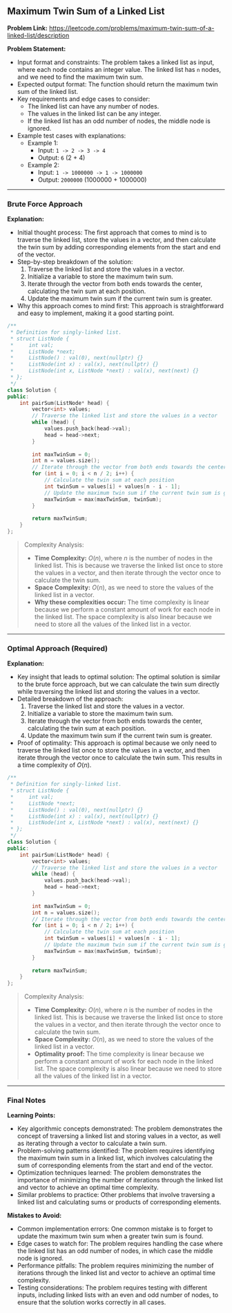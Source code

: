 ## Maximum Twin Sum of a Linked List

**Problem Link:** https://leetcode.com/problems/maximum-twin-sum-of-a-linked-list/description

**Problem Statement:**
- Input format and constraints: The problem takes a linked list as input, where each node contains an integer value. The linked list has `n` nodes, and we need to find the maximum twin sum.
- Expected output format: The function should return the maximum twin sum of the linked list.
- Key requirements and edge cases to consider: 
    - The linked list can have any number of nodes.
    - The values in the linked list can be any integer.
    - If the linked list has an odd number of nodes, the middle node is ignored.
- Example test cases with explanations:
    - Example 1: 
        - Input: `1 -> 2 -> 3 -> 4`
        - Output: `6` (2 + 4)
    - Example 2: 
        - Input: `1 -> 1000000 -> 1 -> 1000000`
        - Output: `2000000` (1000000 + 1000000)

---

### Brute Force Approach

**Explanation:**
- Initial thought process: The first approach that comes to mind is to traverse the linked list, store the values in a vector, and then calculate the twin sum by adding corresponding elements from the start and end of the vector.
- Step-by-step breakdown of the solution:
    1. Traverse the linked list and store the values in a vector.
    2. Initialize a variable to store the maximum twin sum.
    3. Iterate through the vector from both ends towards the center, calculating the twin sum at each position.
    4. Update the maximum twin sum if the current twin sum is greater.
- Why this approach comes to mind first: This approach is straightforward and easy to implement, making it a good starting point.

```cpp
/**
 * Definition for singly-linked list.
 * struct ListNode {
 *     int val;
 *     ListNode *next;
 *     ListNode() : val(0), next(nullptr) {}
 *     ListNode(int x) : val(x), next(nullptr) {}
 *     ListNode(int x, ListNode *next) : val(x), next(next) {}
 * };
 */
class Solution {
public:
    int pairSum(ListNode* head) {
        vector<int> values;
        // Traverse the linked list and store the values in a vector
        while (head) {
            values.push_back(head->val);
            head = head->next;
        }
        
        int maxTwinSum = 0;
        int n = values.size();
        // Iterate through the vector from both ends towards the center
        for (int i = 0; i < n / 2; i++) {
            // Calculate the twin sum at each position
            int twinSum = values[i] + values[n - i - 1];
            // Update the maximum twin sum if the current twin sum is greater
            maxTwinSum = max(maxTwinSum, twinSum);
        }
        
        return maxTwinSum;
    }
};
```

> Complexity Analysis:
> - **Time Complexity:** $O(n)$, where $n$ is the number of nodes in the linked list. This is because we traverse the linked list once to store the values in a vector, and then iterate through the vector once to calculate the twin sum.
> - **Space Complexity:** $O(n)$, as we need to store the values of the linked list in a vector.
> - **Why these complexities occur:** The time complexity is linear because we perform a constant amount of work for each node in the linked list. The space complexity is also linear because we need to store all the values of the linked list in a vector.

---

### Optimal Approach (Required)

**Explanation:**
- Key insight that leads to optimal solution: The optimal solution is similar to the brute force approach, but we can calculate the twin sum directly while traversing the linked list and storing the values in a vector.
- Detailed breakdown of the approach:
    1. Traverse the linked list and store the values in a vector.
    2. Initialize a variable to store the maximum twin sum.
    3. Iterate through the vector from both ends towards the center, calculating the twin sum at each position.
    4. Update the maximum twin sum if the current twin sum is greater.
- Proof of optimality: This approach is optimal because we only need to traverse the linked list once to store the values in a vector, and then iterate through the vector once to calculate the twin sum. This results in a time complexity of $O(n)$.

```cpp
/**
 * Definition for singly-linked list.
 * struct ListNode {
 *     int val;
 *     ListNode *next;
 *     ListNode() : val(0), next(nullptr) {}
 *     ListNode(int x) : val(x), next(nullptr) {}
 *     ListNode(int x, ListNode *next) : val(x), next(next) {}
 * };
 */
class Solution {
public:
    int pairSum(ListNode* head) {
        vector<int> values;
        // Traverse the linked list and store the values in a vector
        while (head) {
            values.push_back(head->val);
            head = head->next;
        }
        
        int maxTwinSum = 0;
        int n = values.size();
        // Iterate through the vector from both ends towards the center
        for (int i = 0; i < n / 2; i++) {
            // Calculate the twin sum at each position
            int twinSum = values[i] + values[n - i - 1];
            // Update the maximum twin sum if the current twin sum is greater
            maxTwinSum = max(maxTwinSum, twinSum);
        }
        
        return maxTwinSum;
    }
};
```

> Complexity Analysis:
> - **Time Complexity:** $O(n)$, where $n$ is the number of nodes in the linked list. This is because we traverse the linked list once to store the values in a vector, and then iterate through the vector once to calculate the twin sum.
> - **Space Complexity:** $O(n)$, as we need to store the values of the linked list in a vector.
> - **Optimality proof:** The time complexity is linear because we perform a constant amount of work for each node in the linked list. The space complexity is also linear because we need to store all the values of the linked list in a vector.

---

### Final Notes

**Learning Points:**
- Key algorithmic concepts demonstrated: The problem demonstrates the concept of traversing a linked list and storing values in a vector, as well as iterating through a vector to calculate a twin sum.
- Problem-solving patterns identified: The problem requires identifying the maximum twin sum in a linked list, which involves calculating the sum of corresponding elements from the start and end of the vector.
- Optimization techniques learned: The problem demonstrates the importance of minimizing the number of iterations through the linked list and vector to achieve an optimal time complexity.
- Similar problems to practice: Other problems that involve traversing a linked list and calculating sums or products of corresponding elements.

**Mistakes to Avoid:**
- Common implementation errors: One common mistake is to forget to update the maximum twin sum when a greater twin sum is found.
- Edge cases to watch for: The problem requires handling the case where the linked list has an odd number of nodes, in which case the middle node is ignored.
- Performance pitfalls: The problem requires minimizing the number of iterations through the linked list and vector to achieve an optimal time complexity.
- Testing considerations: The problem requires testing with different inputs, including linked lists with an even and odd number of nodes, to ensure that the solution works correctly in all cases.